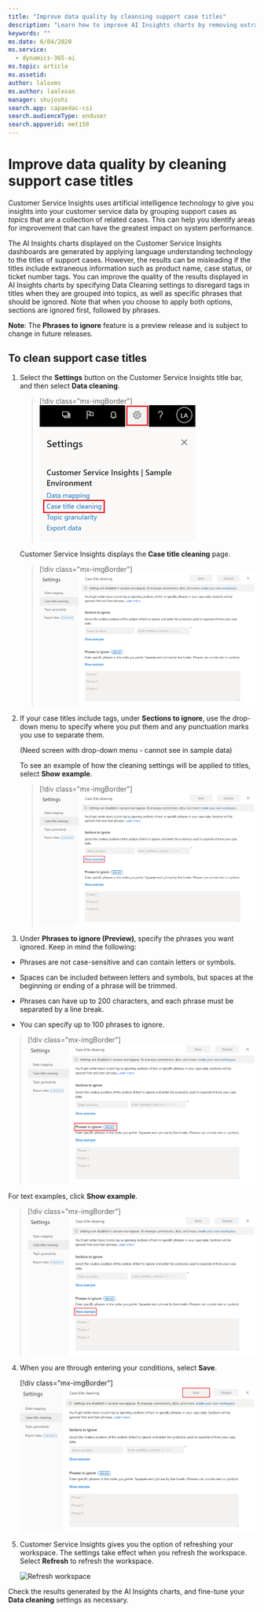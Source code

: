 ```yaml
---
title: "Improve data quality by cleansing support case titles​"
description: "Learn how to improve AI Insights charts by removing extraneous tags in support case titles."
keywords: ""
ms.date: 6/04/2020
ms.service:
  - dynamics-365-ai
ms.topic: article
ms.assetid:
author: lalexms
ms.author: laalexan
manager: shujoshi
search.app: capaedac-csi
search.audienceType: enduser
search.appverid: met150
---
```


# Improve data quality by cleaning support case titles

Customer Service Insights uses artificial intelligence technology to give you insights into your customer service data by grouping support cases as *topics* that are a collection of related cases. This can help you identify areas for improvement that can have the greatest impact on system performance.

The AI Insights charts displayed on the Customer Service Insights dashboards are generated by applying language understanding technology to the titles of support cases. However, the results can be misleading if the titles include extraneous information such as product name, case status, or ticket number tags. You can improve the quality of the results displayed in AI Insights charts by specifying Data Cleaning settings to disregard tags in titles when they are grouped into topics, as well as specific phrases that should be ignored. Note that when you choose to apply both options, sections are ignored first, followed by phrases.

**Note**: The **Phrases to ignore** feature is a preview release and is subject to change in future releases.

## To clean support case titles

1. Select the **Settings** button on the Customer Service Insights title bar, and then select **Data cleaning**.

   > [!div class="mx-imgBorder"]
   > ![Data cleaning](media/data-cleaning-setting.png "Data cleaning setting page")

   Customer Service Insights displays the **Case title cleaning** page.

   > [!div class="mx-imgBorder"]
   > ![Case title cleaning page](media/case-title-cleaning.png "Case title cleaning page")
   

2. If your case titles include tags, under **Sections to ignore**, use the drop-down menu to specify where you put them and any punctuation marks you use to separate them. 

   (Need screen with drop-down menu - cannot see in sample data)

   To see an example of how the cleaning settings will be applied to titles, select **Show example**.

   
   > [!div class="mx-imgBorder"]
   > ![Show example for Sections to ignore](media/show-example-sections.png "Show an example of cleaning settings are applied to titles")
   

3. Under **Phrases to ignore (Preview)**, specify the phrases you want ignored. 
  Keep in mind the following:
  - Phrases are not case-sensitive and can contain letters or symbols.

  - Spaces can be included between letters and symbols, but spaces at the beginning or ending of a phrase will be trimmed. 

  - Phrases can have up to 200 characters, and each phrase must be separated by a line break.
 
  - You can specify up to 100 phrases to ignore.


   > [!div class="mx-imgBorder"]
   > ![Phrases to ignore](media/phrases-to-ignore.png "Phrases to ignore")
   

   For text examples, click **Show example**.


   > [!div class="mx-imgBorder"]
   > ![Show example for Phrases to ignore](media/show-example-phrases.png "Show an example of how data cleaning is applied to phrases")
   
   

4. When you are through entering your conditions, select **Save**.

   [!div class="mx-imgBorder"]
   ![Save cleaning settings](media/save-cleaning-settings.png "Save cleaning settings")
   
   
5. Customer Service Insights gives you the option of refreshing your workspace. The settings take effect when you refresh the workspace. Select **Refresh** to refresh the workspace.

   ![Refresh workspace](media/refresh-workspace-bar.png)

Check the results generated by the AI Insights charts, and fine-tune your **Data cleaning** settings as necessary.
